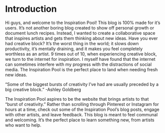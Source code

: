 # Introduction

Hi guys, and welcome to the Inspiration Pool! This blog is 100% made for it’s users. It’s not another boring blog created to show off personal growth or document lunch recipes. Instead, I wanted to create a collaborative space that inspires artists and gets them thinking about new ideas. Have you ever had creative block? It’s the worst thing in the world; it slows down productivity, it’s mentally draining, and it makes you feel completely worthless as an artist. 9 times out of 10, when experiencing creative block, we turn to the internet for inspiration. I myself have found that the internet can sometimes interfere with my progress with the distractions of social media. The Inspiration Pool is the perfect place to land when needing fresh new ideas.

“Some of the biggest bursts of creativity I’ve had are usually preceded by a big creative block.”  -Ashley Goldberg

The Inspiration Pool aspires to be the website that brings artists to that “burst of creativity.” Rather than scrolling through Pinterest or Instagram for hours at a time, check out some of the Inspiration Pool’s blog posts, engage with other artists, and leave feedback. This blog is meant to feel communal and welcoming. It’s the perfect place to learn something new, from artists who want to help.

